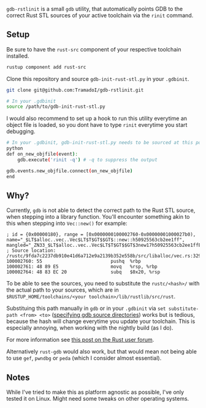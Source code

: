 `gdb-rstlinit` is a small `gdb` utility, that automatically points GDB to the correct Rust STL sources of your active toolchain via the `rinit` command.

## Setup ##

Be sure to have the `rust-src` component of your respective toolchain installed.

```bash
rustup component add rust-src
```

Clone this repository and source `gdb-init-rust-stl.py` in your `.gdbinit`.
```bash
git clone git@github.com:TramadoI/gdb-rstlinit.git
```

```bash
# In your .gdbinit
source /path/to/gdb-init-rust-stl.py
```

I would also recommend to set up a hook to run this utility everytime an object file is loaded, so you dont have to type `rinit` everytime you start debugging.
```bash
# In your .gdbinit, gdb-init-rust-stl.py needs to be sourced at this point!
python
def on_new_objfile(event):
    gdb.execute('rinit -q') # -q to suppress the output

gdb.events.new_objfile.connect(on_new_objfile)
end
```

## Why? ##

Currently, `gdb` is not able to detect the correct path to the Rust STL source, when stepping into a library function.
You'll encounter something akin to this when stepping into `Vec::new()` for example:
```
; id = {0x00000180}, range = [0x0000000100002760-0x00000001000027b0), name="_$LT$alloc..vec..Vec$LT$T$GT$$GT$::new::h50925563cb2ee1ff", mangled="_ZN33_$LT$alloc..vec..Vec$LT$T$GT$$GT$3new17h50925563cb2ee1ffE"
; Source location: /rustc/9fda7c2237db910e41d6a712e9a2139b352e558b/src/liballoc/vec.rs:329
100002760: 55                         pushq  %rbp
100002761: 48 89 E5                   movq   %rsp, %rbp
100002764: 48 83 EC 20                subq   $0x20, %rsp
```
To be able to see the sources, you need to substitute the `rustc/<hash>/` with the actual path to your sources, which are in `$RUSTUP_HOME/toolchains/<your toolchain>/lib/rustlib/src/rust`.

Substituing this path manually in `gdb` or in your `.gdbinit` via `set substitute-path <from> <to>` ([specifying gdb source directories](https://sourceware.org/gdb/onlinedocs/gdb/Source-Path.html#set-substitute_002dpath)) works but is tedious, because the hash will change everytime you update your toolchain. This is especially annoying, when working with the nightly build (as I do).

For more information see [this post on the Rust user forum](https://users.rust-lang.org/t/solved-how-to-step-into-std-source-code-when-debugging-in-vs-code/25319/2).

Alternatively `rust-gdb` would also work, but that would mean not being able to use `gef`, `pwndbg` or `peda` (which I consider almost essential).

## Notes ##

While I've tried to make this as platform agnostic as possible, I've only tested it on Linux. Might need some tweaks on other operating systems.
